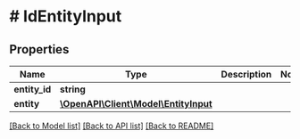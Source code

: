 # # IdEntityInput

## Properties

Name | Type | Description | Notes
------------ | ------------- | ------------- | -------------
**entity_id** | **string** |  |
**entity** | [**\OpenAPI\Client\Model\EntityInput**](EntityInput.md) |  |

[[Back to Model list]](../../README.md#models) [[Back to API list]](../../README.md#endpoints) [[Back to README]](../../README.md)
